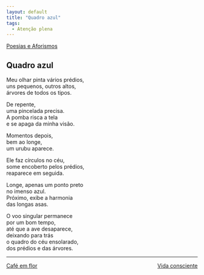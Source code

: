 ```yaml
---
layout: default
title: "Quadro azul"
tags:
  - Atenção plena
--- 
```




[Poesias e Aforismos](./)

## Quadro azul

Meu olhar pinta vários prédios,  
uns pequenos, outros altos,  
árvores de todos os tipos.

De repente,  
uma pincelada precisa.  
A pomba risca a tela  
e se apaga da minha visão.

Momentos depois,  
bem ao longe,  
um urubu aparece.

Ele faz círculos no céu,  
some encoberto pelos prédios,  
reaparece em seguida.

Longe, apenas um ponto preto  
no imenso azul.  
Próximo, exibe a harmonia  
das longas asas.

O voo singular permanece  
por um bom tempo,  
até que a ave desaparece,  
deixando para trás  
o quadro do céu ensolarado,  
dos prédios e das árvores.

---

<div style="display: flex; justify-content: space-between;">
  <a href="./cafe-em-flor.html">Café em flor</a>
  <a href="./vida-consciente.html">Vida consciente</a>
</div>
